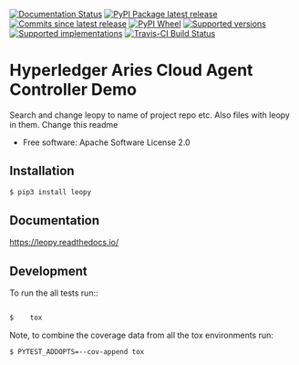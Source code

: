 
[![Documentation Status](https://readthedocs.org/projects/leopy/badge/?style=flat)](https://readthedocs.org/projects/leopy)
[![PyPI Package latest release](https://img.shields.io/pypi/v/leopy.svg)](https://pypi.org/project/leopy)
[![Commits since latest release](https://img.shields.io/github/commits-since/SmithSamuelM/leopy/v0.1.0.svg)](https://github.com/SmithSamuelM/leopy/compare/v0.1.0...master)
[![PyPI Wheel](https://img.shields.io/pypi/wheel/leopy.svg)](https://pypi.org/project/leopy)
[![Supported versions](https://img.shields.io/pypi/pyversions/leopy.svg)](https://pypi.org/project/leopy)
[![Supported implementations](https://img.shields.io/pypi/implementation/leopy.svg)](https://pypi.org/project/leopy)
[![Travis-CI Build Status](https://travis-ci.org/SmithSamuelM/leopy.svg?branch=master)](https://travis-ci.org/SmithSamuelM/leopy)



# Hyperledger Aries Cloud Agent Controller Demo



Search and change leopy to name of project repo etc.
Also files with leopy in them.
Change this readme

* Free software: Apache Software License 2.0

## Installation


```bash
$ pip3 install leopy
```

## Documentation


https://leopy.readthedocs.io/


## Development


To run the all tests run::

```bash

$    tox
```

Note, to combine the coverage data from all the tox environments run:

```bash
$ PYTEST_ADDOPTS=--cov-append tox
```

